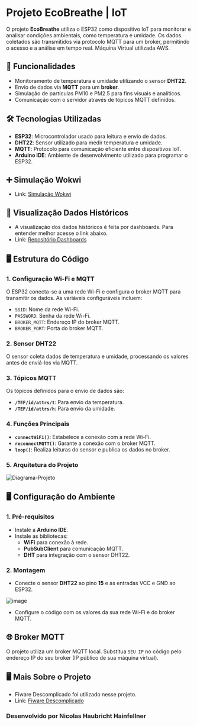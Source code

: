 # Projeto EcoBreathe | IoT

O projeto **EcoBreathe** utiliza o ESP32 como dispositivo IoT para monitorar e analisar condições ambientais, como temperatura e umidade. Os dados coletados são transmitidos via protocolo MQTT para um broker, permitindo o acesso e a análise em tempo real. Máquina Virtual utilizada AWS.

## 🚀 Funcionalidades

- Monitoramento de temperatura e umidade utilizando o sensor **DHT22**.
- Envio de dados via **MQTT** para um **broker**.
- Simulação de partículas PM10 e PM2.5 para fins visuais e analíticos.
- Comunicação com o servidor através de tópicos MQTT definidos.

## 🛠️ Tecnologias Utilizadas

- **ESP32**: Microcontrolador usado para leitura e envio de dados.
- **DHT22**: Sensor utilizado para medir temperatura e umidade.
- **MQTT**: Protocolo para comunicação eficiente entre dispositivos IoT.
- **Arduino IDE**: Ambiente de desenvolvimento utilizado para programar o ESP32.

## ➕ Simulação Wokwi
- Link: <a href='https://wokwi.com/projects/415723189766588417'>Simulação Wokwi</a>

## 🛜 Visualização Dados Históricos
- A visualização dos dados históricos é feita por dashboards. Para entender melhor acesse o link abaixo.
- Link: <a href='https://github.com/NicolasHaubricht/EcoBreathe-Dashboard'>Repositório Dashboards</a>

## 🖥️ Estrutura do Código

### 1. Configuração Wi-Fi e MQTT
O ESP32 conecta-se a uma rede Wi-Fi e configura o broker MQTT para transmitir os dados. As variáveis configuráveis incluem:
- `SSID`: Nome da rede Wi-Fi.
- `PASSWORD`: Senha da rede Wi-Fi.
- `BROKER_MQTT`: Endereço IP do broker MQTT.
- `BROKER_PORT`: Porta do broker MQTT.

### 2. Sensor DHT22
O sensor coleta dados de temperatura e umidade, processando os valores antes de enviá-los via MQTT.

### 3. Tópicos MQTT
Os tópicos definidos para o envio de dados são:
- **`/TEF/id/attrs/t`**: Para envio da temperatura.
- **`/TEF/id/attrs/h`**: Para envio da umidade.

### 4. Funções Principais
- **`connectWiFi()`**: Estabelece a conexão com a rede Wi-Fi.
- **`reconnectMQTT()`**: Garante a conexão com o broker MQTT.
- **`loop()`**: Realiza leituras do sensor e publica os dados no broker.

### 5. Arquitetura do Projeto
![Diagrama-Projeto](https://github.com/user-attachments/assets/87bab1fe-1961-4818-8e7b-e1605c5eb29f)


## 🖥️ Configuração do Ambiente

### 1. Pré-requisitos
- Instale a **Arduino IDE**.
- Instale as bibliotecas:
  - **WiFi** para conexão à rede.
  - **PubSubClient** para comunicação MQTT.
  - **DHT** para integração com o sensor DHT22.

### 2. Montagem
- Conecte o sensor **DHT22** ao pino **15** e as entradas VCC e GND ao ESP32.

![image](https://github.com/user-attachments/assets/7668bb35-1026-4fc6-b89e-6a24acc2655a)

- Configure o código com os valores da sua rede Wi-Fi e do broker MQTT.

## 🌐 Broker MQTT

O projeto utiliza um broker MQTT local. Substitua `SEU IP` no código pelo endereço IP do seu broker (IP público de sua máquina virtual).

## 🖥️ Mais Sobre o Projeto
- Fiware Descomplicado foi utilizado nesse projeto.
- Link: <a href='https://github.com/fabiocabrini/fiware'>Fiware Descomplicado</a>

### Desenvolvido por Nicolas Haubricht Hainfellner  
